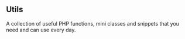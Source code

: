 ## Utils

A collection of useful PHP functions, mini classes and snippets that you need and can use every day.